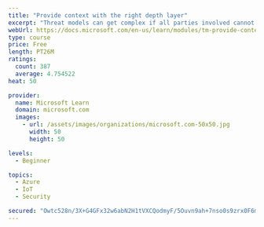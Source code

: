 ```yaml
---
title: "Provide context with the right depth layer"
excerpt: "Threat models can get complex if all parties involved cannot agree on a data-flow diagram depth layer that provides enough context to satisfy requirements"
webUrl: https://docs.microsoft.com/en-us/learn/modules/tm-provide-context-with-the-right-depth-layer/
type: course
price: Free
length: PT26M
ratings:
  count: 387
  average: 4.754522
heat: 50

provider:
  name: Microsoft Learn
  domain: microsoft.com
  images:
    - url: /assets/images/organizations/microsoft.com-50x50.jpg
      width: 50
      height: 50

levels:
  - Beginner

topics:
  - Azure
  - IoT
  - Security

secured: "Owtc528n/3X+G4GFx32w6abN2H1tVXCQodmyF/5Ouvn9ah+7nso0s9zrx0F6m9tYCS8Z7Fk7QeIDFpg3G+nC/CgoDaqnWddRqs+5VyomXkqmyq4sMnWHzLKtEUC6gglO94O2YyYx6AkSt2fiziuHcpFiot6r+h4YCfWl8xqpoShSikzktEdKnlcYm23Z+vOi1b4OQOEByFgTtZDWT3RVnpqQ8vZM1rKZ1YhqgKWCdVlPtrGUf3KQiR12ChjC8UjN1Zmg+MfQc7XnGajdhvvqFVqDyMX5CdMjGsliggME4DAKjzzpO+gQMlqcaRaiJJl7UF5ImqpRCWTUjeHTu5oigX9Q2GapH6vT6nme4GA7TVSvztGQT6cmSXffbQGK7pmSx6F7dabpLAHQZFrniiveG0S9/dhnz0I+ySKsX6EvsKQ=;k8vE6V0Hkon1g5T93YLyIQ=="
---
```


